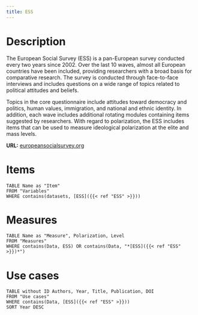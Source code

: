 ```yaml
---
title: ESS
---
```

# Description

The European Social Survey (ESS) is a pan-European survey conducted every two years since 2002. Over the last 10 waves, almost all European countries have been included, providing researchers with a broad basis for comparative research. The survey is conducted through face-to-face interviews and includes questions on a wide range of topics related to political attitudes and beliefs. 

Topics in the core questionnaire include attitudes toward democracy and politics, human values, immigration, and national and ethnic identity. In addition, each wave includes additional rotating modules containing items suggested by researchers. With regard to polarization, the ESS includes items that can be used to measure ideological polarization at the elite and mass levels.

**URL:** [europeansocialsurvey.org](https://www.europeansocialsurvey.org/)
# Items
```dataview
TABLE Name as "Item"
FROM "Variables"
WHERE contains(datasets, [ESS]({{< ref "ESS" >}}))
```

# Measures
```dataview
TABLE Name as "Measure", Polarization, Level
FROM "Measures"
WHERE contains(Data, ESS) OR contains(Data, "*[ESS]({{< ref "ESS" >}})*")
```
# Use cases
```dataview
TABLE without ID Authors, Year, Title, Publication, DOI
FROM "Use cases"
WHERE contains(Data, [ESS]({{< ref "ESS" >}}))
SORT Year DESC
```